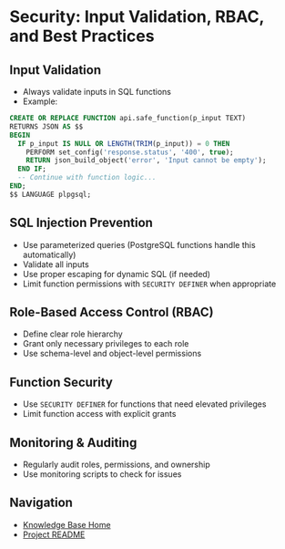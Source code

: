 # Security: Input Validation, RBAC, and Best Practices

## Input Validation
- Always validate inputs in SQL functions
- Example:
```sql
CREATE OR REPLACE FUNCTION api.safe_function(p_input TEXT)
RETURNS JSON AS $$
BEGIN
  IF p_input IS NULL OR LENGTH(TRIM(p_input)) = 0 THEN
    PERFORM set_config('response.status', '400', true);
    RETURN json_build_object('error', 'Input cannot be empty');
  END IF;
  -- Continue with function logic...
END;
$$ LANGUAGE plpgsql;
```

## SQL Injection Prevention
- Use parameterized queries (PostgreSQL functions handle this automatically)
- Validate all inputs
- Use proper escaping for dynamic SQL (if needed)
- Limit function permissions with `SECURITY DEFINER` when appropriate

## Role-Based Access Control (RBAC)
- Define clear role hierarchy
- Grant only necessary privileges to each role
- Use schema-level and object-level permissions

## Function Security
- Use `SECURITY DEFINER` for functions that need elevated privileges
- Limit function access with explicit grants

## Monitoring & Auditing
- Regularly audit roles, permissions, and ownership
- Use monitoring scripts to check for issues

## Navigation
- [Knowledge Base Home](./README.md)
- [Project README](../README.md) 